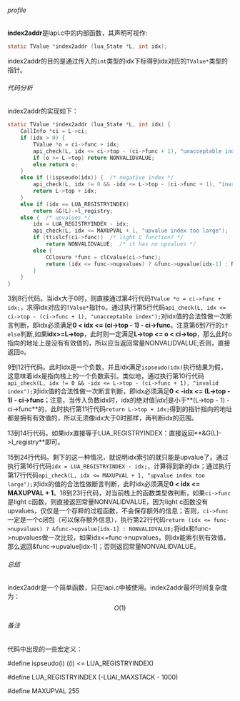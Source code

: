 ###### profile

**index2addr**是lapi.c中的内部函数，其声明可视作:

```c
static TValue *index2addr (lua_State *L, int idx);
```

index2addr的目的是通过传入的`int`类型的idx下标得到idx对应的`TValue*`类型的指针。

###### 代码分析

index2addr的实现如下：

```c
static TValue *index2addr (lua_State *L, int idx) {
    CallInfo *ci = L->ci;
    if (idx > 0) {
        TValue *o = ci->func + idx;
        api_check(L, idx <= ci->top - (ci->func + 1), "unacceptable index");
        if (o >= L->top) return NONVALIDVALUE;
        else return o;
    }
    else if (!ispseudo(idx)) {  /* negative index */
        api_check(L, idx != 0 && -idx <= L->top - (ci->func + 1), "invalid index");
        return L->top + idx;
    }
    else if (idx == LUA_REGISTRYINDEX)
        return &G(L)->l_registry;
    else {  /* upvalues */
        idx = LUA_REGISTRYINDEX - idx;
        api_check(L, idx <= MAXUPVAL + 1, "upvalue index too large");
        if (ttislcf(ci->func))  /* light C function? */
            return NONVALIDVALUE;  /* it has no upvalues */
        else {
            CClosure *func = clCvalue(ci->func);
            return (idx <= func->nupvalues) ? &func->upvalue[idx-1] : NONVALIDVALUE;
        }
    }
}
```

3到8行代码。当idx大于0时，则直接通过第4行代码`TValue *o = ci->func + idx;`，求得idx对应的`TValue*`指针o。通过执行第5行代码`api_check(L, idx <= ci->top - (ci->func + 1), "unacceptable index");`对idx值的合法性做一次断言判断，即idx必须满足**0 < idx <= (ci->top - 1) - ci->func**。注意第6到7行的`if else`判断,如果**idx>=L->top**，此时则一定满足**L->top <= o < ci->top**，那么此时o指向的地址上是没有有效值的，所以应当返回常量NONVALIDVALUE;否则，直接返回o。

9到12行代码。此时idx是一个负数，并且idx满足`ispseudo(idx)`执行结果为假，这意味着idx是指向栈上的一个负数索引。类似地，通过执行第10行代码`api_check(L, idx != 0 && -idx <= L->top - (ci->func + 1), "invalid index");`对idx值的合法性做一次断言判断，即idx必须满足**0 < -idx <= (L->top - 1) - ci->func**；注意，当传入负数idx时，idx的绝对值$|idx|$是小于**(L->top - 1) - ci->func**的，此时执行第11行代码`return L->top + idx;`得到的指针指向的地址都是拥有有效值的，所以无须像idx大于0时那样，再判断idx的范围。

13到14行代码。如果idx直接等于LUA_REGISTRYINDEX：直接返回**&G(L)->l_registry**即可。

15到24行代码。剩下的这一种情况，就说明idx索引的就只能是upvalue了。通过执行第16行代码`idx = LUA_REGISTRYINDEX - idx;`，计算得到新的idx；通过执行第17行代码`api_check(L, idx <= MAXUPVAL + 1, "upvalue index too large");`对idx的值的合法性做断言判断，此时idx必须满足**0 < idx <= MAXUPVAL + 1**。18到23行代码，对当前栈上的函数类型做判断，如果`ci->func`是light c函数，则直接返回常量NONVALIDVALUE，因为light c函数没有upvalues，仅仅是一个存粹的过程函数，不会保存额外的信息；否则，`ci->func`一定是一个c闭包（可以保存额外信息），执行第22行代码`return (idx <= func->nupvalues) ? &func->upvalue[idx-1] : NONVALIDVALUE;`将idx和func->nupvalues做一次比较，如果idx<=func->nupvalues，则idx能索引到有效值，那么返回&func->upvalue[idx-1]；否则返回常量NONVALIDVALUE。

###### 总结

index2addr是一个简单函数，只在lapi.c中被使用。index2addr最坏时间复杂度为：
$$
O(1)
$$

###### 备注

代码中出现的一些宏定义：

\#define ispseudo(i)     ((i) <= LUA_REGISTRYINDEX)

\#define LUA_REGISTRYINDEX   (-LUAI_MAXSTACK - 1000)

\#define MAXUPVAL  255